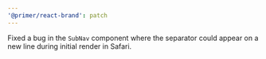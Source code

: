 ```yaml
---
'@primer/react-brand': patch
---
```


Fixed a bug in the `SubNav` component where the separator could appear on a new line during initial render in Safari.
